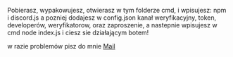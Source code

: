 Pobierasz, wypakowujesz, otwierasz w tym folderze cmd, i wpisujesz:
npm i discord.js
a pozniej dodajesz w config.json kanał weryfikacyjny, token, developerów, weryfikatorow, oraz zaproszenie,
a nastepnie wpisujesz w cmd
node index.js
i ciesz sie działającym botem!

w razie problemów pisz do mnie 
<a href="mailto:kontakt@72dev.cf">Mail</a>

